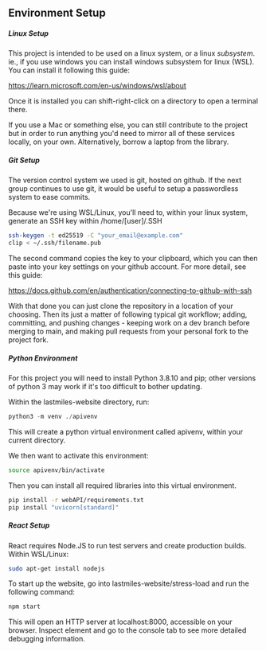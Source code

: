 ## Environment Setup

##### Linux Setup

This project is intended to be used on a linux system, or a linux *subsystem*. ie., if you use windows you can install windows subsystem for linux (WSL). You can install it following this guide:

https://learn.microsoft.com/en-us/windows/wsl/about

Once it is installed you can shift-right-click on a directory to open a terminal there.

If you use a Mac or something else, you can still contribute to the project but in order to run anything you'd need to mirror all of these services locally, on your own. Alternatively, borrow a laptop from the library.

##### Git Setup

The version control system we used is git, hosted on github. If the next group continues to use git, it would be useful to setup a passwordless system to ease commits.

Because we're using WSL/Linux, you'll need to, within your linux system, generate an SSH key within /home/[user]/.SSH

```bash
ssh-keygen -t ed25519 -C "your_email@example.com"
clip < ~/.ssh/filename.pub
```

The second command copies the key to your clipboard, which you can then paste into your key settings on your github account. For more detail, see this guide:

https://docs.github.com/en/authentication/connecting-to-github-with-ssh

With that done you can just clone the repository in a location of your choosing. Then its just a matter of following typical git workflow; adding, committing, and pushing changes - keeping work on a dev branch before merging to main, and making pull requests from your personal fork to the project fork.

##### Python Environment

For this project you will need to install Python 3.8.10 and pip; other versions of python 3 may work if it's too difficult to bother updating.

Within the lastmiles-website directory, run:

```python
python3 -m venv ./apivenv
```

This will create a python virtual environment called apivenv, within your current directory.

We then want to activate this environment:

```bash
source apivenv/bin/activate
```

Then you can install all required libraries into this virtual environment.

```bash
pip install -r webAPI/requirements.txt
pip install "uvicorn[standard]"
```

##### React Setup

React requires Node.JS to run test servers and create production builds. Within WSL/Linux:

```bash
sudo apt-get install nodejs
```

To start up the website, go into lastmiles-website/stress-load and run the following command:

```bash
npm start
```

This will open an HTTP server at localhost:8000, accessible on your browser. Inspect element and go to the console tab to see more detailed debugging information.